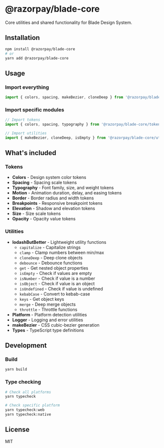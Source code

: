 # @razorpay/blade-core

Core utilities and shared functionality for Blade Design System.

## Installation

```bash
npm install @razorpay/blade-core
# or
yarn add @razorpay/blade-core
```

## Usage

### Import everything

```ts
import { colors, spacing, makeBezier, cloneDeep } from '@razorpay/blade-core';
```

### Import specific modules

```ts
// Import tokens
import { colors, spacing, typography } from '@razorpay/blade-core/tokens';

// Import utilities
import { makeBezier, cloneDeep, isEmpty } from '@razorpay/blade-core/utils';
```

## What's included

### Tokens

- **Colors** - Design system color tokens
- **Spacing** - Spacing scale tokens
- **Typography** - Font family, size, and weight tokens
- **Motion** - Animation duration, delay, and easing tokens
- **Border** - Border radius and width tokens
- **Breakpoints** - Responsive breakpoint tokens
- **Elevation** - Shadow and elevation tokens
- **Size** - Size scale tokens
- **Opacity** - Opacity value tokens

### Utilities

- **lodashButBetter** - Lightweight utility functions
  - `capitalize` - Capitalize strings
  - `clamp` - Clamp numbers between min/max
  - `cloneDeep` - Deep clone objects
  - `debounce` - Debounce functions
  - `get` - Get nested object properties
  - `isEmpty` - Check if values are empty
  - `isNumber` - Check if value is a number
  - `isObject` - Check if value is an object
  - `isUndefined` - Check if value is undefined
  - `kebabCase` - Convert to kebab-case
  - `keys` - Get object keys
  - `merge` - Deep merge objects
  - `throttle` - Throttle functions
- **Platform** - Platform detection utilities
- **Logger** - Logging and error utilities
- **makeBezier** - CSS cubic-bezier generation
- **Types** - TypeScript type definitions

## Development

### Build

```bash
yarn build
```

### Type checking

```bash
# Check all platforms
yarn typecheck

# Check specific platform
yarn typecheck:web
yarn typecheck:native
```

## License

MIT

